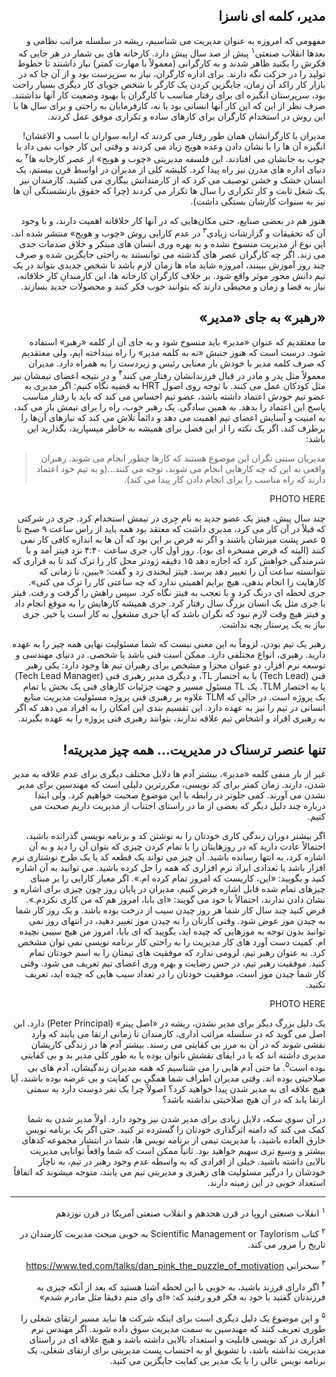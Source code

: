 <div dir="rtl">

## مدیر، کلمه ای ناسزا

مفهومی که امروزه به عنوان مدیریت می شناسیم، ریشه در سلسله مراتب نظامی و بعدها انقلاب صنعتی<sup>۱</sup> پیش از صد سال پیش دارد. کارخانه های بی شمار در هر جایی که فکرش را بکنید ظاهر شدند و به کارگرانی (معمولاً با مهارت کمتر) نیاز داشتند تا خطوط تولید را در حرکت نگه دارند. برای اداره کارگران، نیاز به سرپرست بود و از آن جا که در بازار کار راکد آن زمان، جایگزین کردن یک کارگر با شخص جویای کار دیگری بسیار راحت بود، سرپرستان انگیزه ای برای رفتار مناسب با کارگران یا بهبود وضعیت کار آنها نداشتند. صرف نظر از این که این کار آنها انسانی بود یا نه، کارفرمایان به راحتی و برای سال ها با این روش در استخدام کارگران برای کارهای ساده و تکراری موفق عمل کردند. 

مدیران با کارگرانشان همان طور رفتار می کردند که ارابه سواران با اسب و الاغشان! انگیزه آن ها را با نشان دادن وعده هویج زیاد می کردند و وقتی این کار جواب نمی داد با چوب به جانشان می افتادند. این فلسفه مدیریتی «چوب و هویج» از عصر کارخانه ها<sup>۲</sup> به دنیای اداره های مدرن نیز راه پیدا کرد. کلیشه کلی از مدیران در اواسط قرن بیستم، یک انسان خشک و خشن توصیف می کرد که از کارمندانش بیگاری می کشید. کارمندان نیز یک شغل ثابت و کار تکراری را سال ها تکرار می کردند (چرا که حقوق بازنشستگی آن ها نیز به سنوات کارشان بستگی داشت). 

هنوز هم در بعضی صنایع، حتی مکان‌هایی که در آنها کار خلاقانه اهمیت دارند، و با وجود آن که تحقیقات و گزارشات زیادی<sup>۳</sup> در عدم کارایی روش «چوب و هویج» منتشر شده اند، این نوع از مدیریت منسوخ نشده و به بهره وری انسان های مبتکر و خلاق صدمات جدی می زند. اگر چه کارگران عصر های گذشته می توانستند به راحتی جایگزین شده و صرف چند روز آموزش ببینند، امروزه شاید ماه ها زمان لازم باشد تا شخص جدیدی بتواند در یک تیم دانش محور موثر واقع شود. بر خلاف کارگران کارخانه ها، این کارمندانِ کارِ خلاقانه، نیاز به فضا و زمان و محیطی دارند که بتوانند خوب فکر کنند و محصولات جدید بسازند. 


## «رهبر» به جای «مدیر»

ما معتقدیم که عنوان «مدیر» باید منسوخ شود و به جای آن از کلمه «رهبر» استفاده شود. درست است که هنوز جنبش «نه به کلمه مدیر» را راه نینداخته ایم، ولی معتقدیم که صرف کلمه مدیر با خودش بار معنایی رئیس و زیردست را به همراه دارد. مدیران معمولاً مثل پدر و مادر در قبال فرزندانشان رفتار می کنند<sup>۴</sup> و در نتیجه اعضای تیمشان نیز مثل کودکان عمل می کنند. با توجه روی اصول HRT به قضیه نگاه کنیم: اگر مدیری به عضو تیم خودش اعتماد داشته باشد، عضو تیم احساس می کند که باید با رفتار مناسب پاسخ این اعتماد را بدهد. به همین سادگی. یک رهبر خوب، راه را برای تیمش باز می کند، به امنیت و آسایش اعضای تیم اهمیت می دهد و دائماً تلاش می کند که نیازهای آن‌ها را برطرف کند. اگر یک نکته را از این فصل برای همیشه به خاطر میسپارید، بگذارید این باشد: 

> مدیریان سنتی نگران این موضوع هستند که کارها چطور انجام می شوند. رهبران واقعی به این که چه کارهایی انجام می شوند، توجه می کنند…(و به تیم خود اعتماد دارند که راه مناسب را برای انجام دادن کار پیدا می کند). 

PHOTO HERE 

چند سال پیش، فیتز یک عضو جدید به نام جِری در تیمش استخدام کرد. جری در شرکتی که قبلاً در آن کار می کرد، مدیری داشت که معتقد بود همه باید از راس ساعت ۹ صبح تا ۵ عصر پشت میزشان باشند و اگر نه فرض بر این بود که آن ها به اندازه کافی کار نمی کنند (البته که فرض مسخره ای بود). روز اول کار، جری ساعت ۴:۴۰ نزد فیتز آمد و با شرمندگی خواهش کرد که اجازه دهد ۱۵ دقیقه زودتر محل کار را ترک کند تا به قراری که نتوانسته ساعت آن را تغییر دهد برسد. فیتز لبخندی زد و گفت: «ببین، تا زمانی که کارهایت را انجام بدهی، هیچ برایم اهمیتی ندارد که چه ساعتی کار را ترک می کنی». جری لحظه ای درنگ کرد و با تعجب به فیتز نگاه کرد. سپس راهش را گرفت و رفت. فیتز با جری مثل یک انسان بزرگ سال رفتار کرد. جری همیشه کارهایش را به موقع انجام داد و فیتز هیچ وقت لازم نبود که نگران باشد که آیا جری مشغول به کار است یا خیر. جری نیاز به یک پرستار بچه نداشت. 

رهبر یک تیم بودن، لزوماً به این معنی نیست که شما مسئولیت نهایی همه چیز را به عهده دارید. رهبری، انواع مختلفی دارد. ممکن است فنی باشد یا شخصی. در دنیای مهندسی و توسعه نرم افزار، دو عنوان مجزا و مشخص برای رهبران تیم ها وجود دارد: یکی رهبر فنی (Tech Lead) یا به اختصار TL، و دیگری مدیر رهبری فنی (Tech Lead Manager) یا به اختصار TLM. یک TL مسئول مسیر و جهت جزئیات کارهای فنی یک بخش یا تمام یک پروژه است. در حالی که TLM علاوه بر رهبری فنی پروژه مسئولیت مدیریت منابع انسانی در تیم را نیز به عهده دارد. این تقسیم بندی این امکان را به افراد می دهد که اگر به رهبری افراد و اشخاص تیم علاقه ندارند، بتوانند رهبری فنی پروژه را به عهده بگیرند. 

## تنها عنصر ترسناک در مدیریت… همه چیز مدیریته! 

غیر از بار منفی کلمه «مدیر»، بیشتر آدم ها دلایل مختلف دیگری برای عدم علاقه به مدیر شدن، دارند. زمان کمتر برای کد نویسی، مکررترین دلیلی است که مهندسین برای مدیر نشدن می آورند. کمی جلوتر در رابطه با این موضوع صحبت خواهیم کرد. ولی ابتدا درباره چند دلیل دیگر که بعضی از ما در راستای اجتناب از مدیریت داریم صحبت می کنیم. 

اگر بیشتر دوران زندگی کاری خودتان را به نوشتن کد و برنامه نویسی گذرانده باشید، احتمالاً عادت دارید که در روزهایتان را با تمام کردن چیزی که بتوان آن را دید و به آن اشاره کرد، به انتها رسانده باشید. آن چیز می تواند یک قطعه کد یا یک طرح نوشتاری نرم افزار باشد یا تعدادی ایراد نرم افزاری که همه را حل کرده باشید. می توانید به آن اشاره کنید و بگویید: «این، کاریست که امروز تمام کرده ام.». اگر معیار کارایی را بر مبنای چیزهای تمام شده قابل اشاره فرض کنیم، مدیران در پایان روز چون چیزی برای اشاره و نشان دادن ندارند، احتمالاً با خود می گویند: «ای بابا، امروز هم که من کاری نکردم.». فرض کنید چند سال کار شما هر روز چیدن سیب از درخت بوده باشد. و یک روز کار شما به چیدن موز عوض شود. وقتی کارتان را به چیدن موز تغییر دهید، در انتهای روز نمی توانید بدون توجه به موزهایی که چیده اید، بگویید که ای بابا، امروز من هیچ سیبی نچیده ام. کمیت دست آورد های کار مدیریت را به راحتی کار برنامه نویسی نمی توان مشخص کرد. به عنوان رهبر تیم، لزومی ندارد که موفقیت های تیمتان را به اسم خودتان تمام کنید. موفقیت رهبر تیم، در حس رضایت و بهره وری اعضای تیم تعریف می شود. وقتی کار شما چیدن موز است، موفقیت خودتان را در تعداد سیب هایی که چیده اید، تعریف نکنید. 

PHOTO HERE

یک دلیل بزرگ دیگر برای مدیر نشدن، ریشه در «اصل پیتر» (Peter Principal) دارد. این اصل می گوید که در سلسله مراتب اداری، کارمندان تا زمانی ارتقا می یابند که وارد نقشی شوند که در آن به مرز بی کفایتی می رسند. بیشتر آدم ها در زندگی کاریشان مدیری داشته اند که یا در ایفای نقشش ناتوان بوده یا به طور کلی مدیر بد و بی کفایتی بوده است<sup>۵</sup>. ما حتی آدم هایی را می شناسیم که همه مدیران زندگیشان، آدم های بی صلاحیتی بوده اند. وقتی مدیران اطراف شما همگی بی کفایت و بی عرضه بوده باشند، آیا هیچ علاقه ای به مدیر شدن پیدا خواهید کرد؟ اصولاً چرا یک نفر دوست دارد به سمتی ارتقا یابد که در آن هیچ صلاحیتی نداشته باشد؟ 

در آن سوی سکه، دلایل زیادی برای مدیر شدن نیز وجود دارد. اولاً مدیر شدن به شما کمک می کند که دامنه اثرگذاری خودتان را گسترده تر کنید. حتی اگر یک برنامه نویس خارق العاده باشید، با مدیریت تیمی از برنامه نویس ها، شما در انتشار مجموعه کدهای بیشتر و وسیع تری سهیم خواهید بود. ثانیاً ممکن است که شما واقعاً توانایی مدیریت بالایی داشته باشید. خیلی از افرادی که به واسطه عدم وجود رهبر در تیم، به ناچار خودشان را درگیر مسئولیت های رهبری و مدیریتی تیم می یابند، متوجه میشوند که اتفاقاً استعداد خوبی در این زمینه دارند. 

------
<sup>۱</sup>
انقلاب صنعتی اروپا در قرن هجدهم و انقلاب صنعتی آمریکا در قرن نوزدهم

<sup>۲</sup>
کتاب Scientific Management or Taylorism به خوبی مبحث مدیریت کارمندان در تاریخ را مرور می کند. 

<sup>۳</sup>
سخنرانی https://www.ted.com/talks/dan_pink_the_puzzle_of_motivation

<sup>۴</sup>
اگر دارای فرزند باشید، به خوبی با این لحظه آشنا هستید که بعد از آنکه چیزی به فرزندتان گفتید با خود به فکر فرو رفتید که: «ای وای منم دقیقا مثل مادرم شدم»

<sup>۵</sup>
و این موضوع یک دلیل دیگری است برای اینکه شرکت ها نباید مسیر ارتقای شغلی را طوری تعریف کنند که مهندسین به سمت مدیریت سوق داده شوند. اگر مهندس نرم افزاری در کد نویسی قابلیت و استعداد بالایی داشته باشد و هیچ علاقه ای در راستای مدیریت نداشته باشد، با تشویق او به احتساب پست مدیریتی برای ارتقای شغلی، یک برنامه نویس عالی را با یک مدیر بی کفایت جایگزین می کنید. 


</div>
